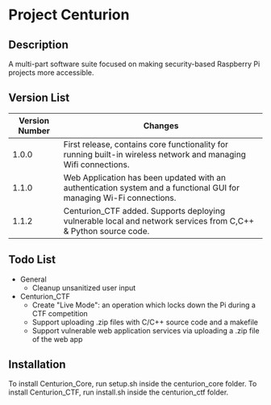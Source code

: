 # Project Centurion
## Description
A multi-part software suite focused on making security-based Raspberry Pi projects more accessible.
## Version List
|Version Number|Changes													           |
|--------------|-------------------------------------------------------------------------------------------------------------------|
|1.0.0         |First release, contains core functionality for running built-in wireless network and managing Wifi connections.    |
|1.1.0	       |Web Application has been updated with an authentication system and a functional GUI for managing Wi-Fi connections.|
|1.1.2	       |Centurion\_CTF added. Supports deploying vulnerable local and network services from C,C++ & Python source code.    |

## Todo List
* General
  * Cleanup unsanitized user input
* Centurion\_CTF
  * Create "Live Mode": an operation which locks down the Pi during a CTF competition
  * Support uploading .zip files with C/C++ source code and a makefile
  * Support vulnerable web application services via uploading a .zip file of the web app

## Installation
To install Centurion\_Core, run setup.sh inside the centurion\_core folder.
To install Centurion\_CTF, run install.sh inside the centurion\_ctf folder.

